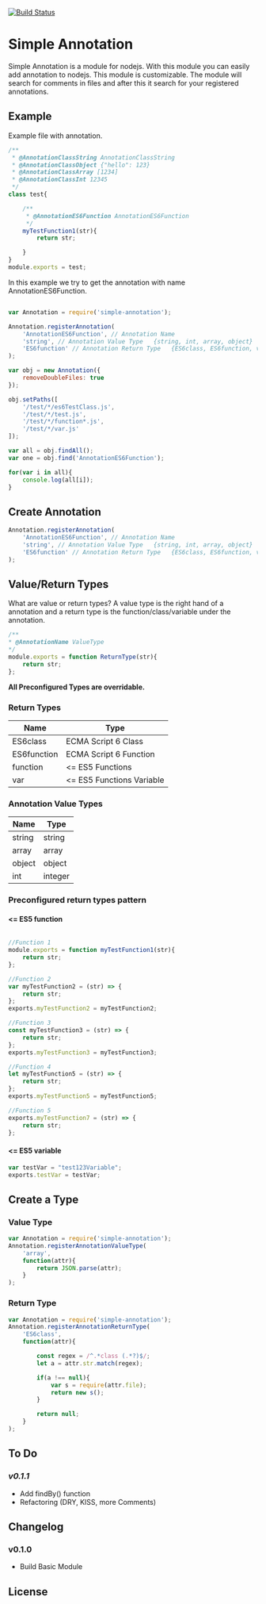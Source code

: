[![Build Status](https://travis-ci.org/Malk123/simple-annotation.svg?branch=master)](https://travis-ci.org/Malk123/simple-annotation)
# Simple Annotation
Simple Annotation is a module for nodejs.
With this module you can easily add annotation to nodejs.
This module is customizable.
The module will search for comments in files and after this it search for your registered annotations.





## Example
Example file with annotation.
```javascript
/**
 * @AnnotationClassString AnnotationClassString
 * @AnnotationClassObject {"hello": 123}
 * @AnnotationClassArray [1234]
 * @AnnotationClassInt 12345
 */
class test{

    /**
     * @AnnotationES6Function AnnotationES6Function
     */
    myTestFunction1(str){
        return str;

    }
}
module.exports = test;
```

In this example we try to get the annotation with name AnnotationES6Function.
```javascript

var Annotation = require('simple-annotation');

Annotation.registerAnnotation(
    'AnnotationES6Function', // Annotation Name
    'string', // Annotation Value Type   {string, int, array, object}
    'ES6function' // Annotation Return Type   {ES6class, ES6function, var, function}
);

var obj = new Annotation({
    removeDoubleFiles: true
});

obj.setPaths([
    '/test/*/es6TestClass.js',
    '/test/*/test.js',
    '/test/*/function*.js',
    '/test/*/var.js'
]);

var all = obj.findAll();
var one = obj.find('AnnotationES6Function');

for(var i in all){
    console.log(all[i]);
}

```

## Create Annotation
```javascript
Annotation.registerAnnotation(
    'AnnotationES6Function', // Annotation Name
    'string', // Annotation Value Type   {string, int, array, object}
    'ES6function' // Annotation Return Type   {ES6class, ES6function, var, function}
);
```

## Value/Return Types

What are value or return types?
A value type is the right hand of a annotation and a return type is
the function/class/variable under the annotation.

```javascript
/**
* @AnnotationName ValueType
*/
module.exports = function ReturnType(str){
    return str;
};
```

**All Preconfigured Types are overridable.**

### Return Types

| Name | Type
| -------- | --------
| ES6class   | ECMA Script 6 Class
| ES6function   | ECMA Script 6 Function
| function   | <= ES5 Functions
| var   | <= ES5 Functions Variable

### Annotation Value Types

| Name | Type |
| -------- | -------- |
| string   | string   |
| array   | array   |
| object   | object   |
| int   | integer   |

### Preconfigured return types pattern

#### <= ES5 function

```javascript

//Function 1
module.exports = function myTestFunction1(str){
    return str;
};

//Function 2
var myTestFunction2 = (str) => {
    return str;
};
exports.myTestFunction2 = myTestFunction2;

//Function 3
const myTestFunction3 = (str) => {
    return str;
};
exports.myTestFunction3 = myTestFunction3;

//Function 4
let myTestFunction5 = (str) => {
    return str;
};
exports.myTestFunction5 = myTestFunction5;

//Function 5
exports.myTestFunction7 = (str) => {
    return str;
};

```

#### <= ES5 variable
```javascript
var testVar = "test123Variable";
exports.testVar = testVar;
```



## Create a Type
### Value Type
```javascript
var Annotation = require('simple-annotation');
Annotation.registerAnnotationValueType(
    'array',
    function(attr){
        return JSON.parse(attr);
    }
);
```
### Return Type
```javascript
var Annotation = require('simple-annotation');
Annotation.registerAnnotationReturnType(
    'ES6class',
    function(attr){

        const regex = /^.*class (.*?)$/;
        let a = attr.str.match(regex);

        if(a !== null){
            var s = require(attr.file);
            return new s();
        }

        return null;
    }
);
```
## To Do
### _v0.1.1_
- Add findBy() function
- Refactoring (DRY, KISS, more Comments)


## Changelog
### v0.1.0
- Build Basic Module

## License
